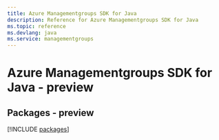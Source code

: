 ```yaml
---
title: Azure Managementgroups SDK for Java
description: Reference for Azure Managementgroups SDK for Java
ms.topic: reference
ms.devlang: java
ms.service: managementgroups
---
```

# Azure Managementgroups SDK for Java - preview
## Packages - preview
[!INCLUDE [packages](managementgroups-index.md)]

